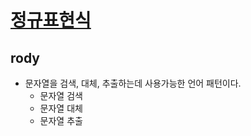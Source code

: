 # [정규표현식](https://heropy.blog/2018/10/28/regexp/)

## rody
- 문자열을 검색, 대체, 추출하는데 사용가능한 언어 패턴이다.
  - 문자열 검색
  - 문자열 대체
  - 문자열 추출